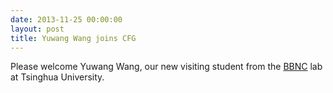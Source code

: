 ```yaml
---
date: 2013-11-25 00:00:00
layout: post
title: Yuwang Wang joins CFG
---
```


Please welcome Yuwang Wang, our new visiting student from the [BBNC](http://media.au.tsinghua.edu.cn) lab at Tsinghua University.